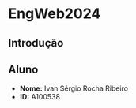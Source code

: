 # EngWeb2024

## Introdução

## Aluno

- **Nome:** Ivan Sérgio Rocha Ribeiro
- **ID:** A100538
<!-- - **Foto:** ![foto](myfoto.jpg) ja sei que me vou esquecer de meter uma -->
